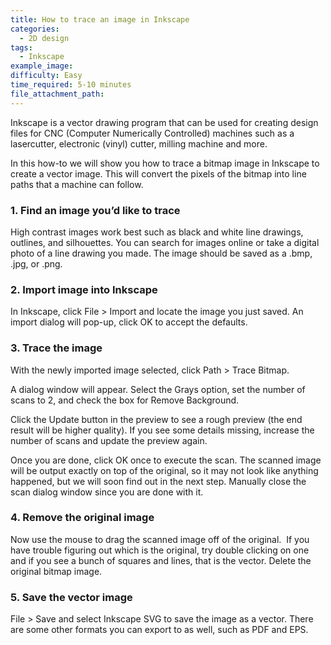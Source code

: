```yaml
---
title: How to trace an image in Inkscape
categories:
  - 2D design
tags:
  - Inkscape
example_image:
difficulty: Easy
time_required: 5-10 minutes
file_attachment_path:
---
```


Inkscape is a vector drawing program that can be used for creating design files for CNC (Computer Numerically Controlled) machines such as a lasercutter, electronic (vinyl) cutter, milling machine and more.

In this how-to we will show you how to trace a bitmap image in Inkscape to create a vector image. This will convert the pixels of the bitmap into line paths that a machine can follow.

### 1\. Find an image you’d like to trace

High contrast images work best such as black and white line drawings, outlines, and silhouettes. You can search for images online or take a digital photo of a line drawing you made. The image should be saved as a .bmp, .jpg, or .png.

### 2\. Import image into Inkscape

In Inkscape, click File &gt; Import and locate the image you just saved. An import dialog will pop-up, click OK to accept the defaults.

### 3\. Trace the image

With the newly imported image selected, click Path &gt; Trace Bitmap.

A dialog window will appear. Select the Grays option, set the number of scans to 2, and check the box for Remove Background.

Click the Update button in the preview to see a rough preview (the end result will be higher quality). If you see some details missing, increase the number of scans and update the preview again.

Once you are done, click OK once to execute the scan. The scanned image will be output exactly on top of the original, so it may not look like anything happened, but we will soon find out in the next step. Manually close the scan dialog window since you are done with it.

### 4\. Remove the original image

Now use the mouse to drag the scanned image off of the original.&nbsp; If you have trouble figuring out which is the original, try double clicking on one and if you see a bunch of squares and lines, that is the vector. Delete the original bitmap image.

### 5\. Save the vector image

File &gt; Save and select Inkscape SVG to save the image as a vector. There are some other formats you can export to as well, such as PDF and EPS.

&nbsp;